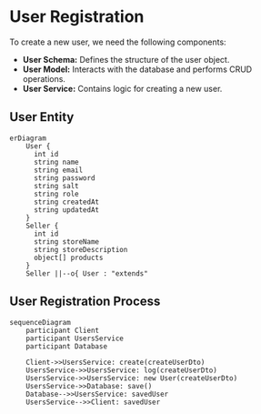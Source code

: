 # User Registration

To create a new user, we need the following components:

- **User Schema:** Defines the structure of the user object.
- **User Model:** Interacts with the database and performs CRUD operations.
- **User Service:** Contains logic for creating a new user.

## User Entity

```mermaid
erDiagram
    User {
      int id
      string name
      string email
      string password
      string salt
      string role
      string createdAt
      string updatedAt
    }
    Seller {
      int id
      string storeName
      string storeDescription
      object[] products
    }
    Seller ||--o{ User : "extends"
```

## User Registration Process

```mermaid
sequenceDiagram
    participant Client
    participant UsersService
    participant Database

    Client->>UsersService: create(createUserDto)
    UsersService->>UsersService: log(createUserDto)
    UsersService->>UsersService: new User(createUserDto)
    UsersService->>Database: save()
    Database-->>UsersService: savedUser
    UsersService-->>Client: savedUser
```

<!---->
<!-- role===admin differentiate the admin and the user. -->
<!---->
<!-- an admin can create, update, delete a user -->

```

```
